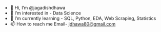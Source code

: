 - 👋 Hi, I’m @jagadishdhawa
- 👀 I’m interested in - Data Science
- 🌱 I’m currently learning - SQL, Python, EDA, Web Scraping, Statistics
- 📫 How to reach me Email- jdhawa80@gmail.com

<!---
jagadishdhawa/jagadishdhawa is a ✨ special ✨ repository because its `README.md` (this file) appears on your GitHub profile.
You can click the Preview link to take a look at your changes.
--->
